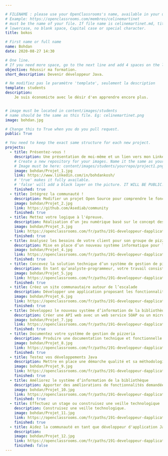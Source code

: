 ```yaml
---

# FILENAME : please use your OpenClassrooms's name, available in your url.
# Example: https://openclassrooms.com/membres/celinemartinet
# must be the name of your file. If file name is celinemartinet.md, title is celinemartinet.
# lowercase, no blank space, Capital case or special character.
title: bokos

# First name or full name
name: Bohdan
date: 2020-08-27 14:30

# One line.
# If you need more space, go to the next line and add 4 spaces on the left, as in 'description'.
objective: Réussir ma formation.
short_description: Devenir développeur Java.

# Ne modifiez pas le paramètre 'template', seulement la description
template: students
description:
    Je suis économicte avec le désir d'en apprendre encore plus.


# image must be located in content/images/students
# name should be the same as this file. Eg: celinemartinet.png
image: bohdan.jpg

# Change this to True when you do you pull request.
public: True

# You need to keep the exact same structure for each new project.
projects:
  - title: Présentez-vous !
    description: Une présentation de moi-même et un lien vers mon LinkedIn.
    # Create a new repository for your images. Name it the same as your nickname and profile picture.
    # Image must be here: content/images/students/yourrepo/project1.png
    image: bohdan/Projet_1.jpg
    link: https://www.linkedin.com/in/bohdankosh/
    # 'true' makes it fully available.
    # 'false' will add a black layer on the picture. IT WILL BE PUBLIC!
    finished: true
  - title: Intégrez la communauté !
    description: Modifier un projet Open Source pour comprendre le fonctionnement de Git et Github  
    image: bohdan/Projet_2.jpg
    link: https://github.com/Asediab/community
    finished: true
  - title: Mettez votre logique à l'épreuve.
    description: Réalisation d’un jeu numérique basé sur le concept des Escape Games.
    image: bohdan/Projet_3.jpg
    link: https://openclassrooms.com/fr/paths/191-developpeur-dapplication-java
    finished: true
  - title: Analysez les besoins de votre client pour son groupe de pizzerias.
    description: Mise en place d’un nouveau système informatique pour l’ensemble des pizzerias du groupe.
    image: bohdan/Projet_4.jpg
    link: https://openclassrooms.com/fr/paths/191-developpeur-dapplication-java
    finished: true
  - title: Concevez la solution technique d’un système de gestion de pizzeria
    description: En tant qu’analyste-programmeur, votre travail consiste, à ce stade, à définir le domaine fonctionnel et à concevoir l’architecture technique de la solution répondant aux besoins du client.
    image: bohdan/Projet_5.jpg
    link: https://openclassrooms.com/fr/paths/191-developpeur-dapplication-java
    finished: true
  - title: Créez un site communautaire autour de l’escalade
    description: Développer une application proposant les fonctionnalités attendues par le client.
    image: bohdan/Projet_6.jpg
    link: https://openclassrooms.com/fr/paths/191-developpeur-dapplication-java
    finished: true
  - title: Développez le nouveau système d’information de la bibliothèque d’une grande ville
    description: Créer une API web avec un web service SOAP ou un microservice REST.
    image: bohdan/Projet_7.jpg
    link: https://openclassrooms.com/fr/paths/191-developpeur-dapplication-java
    finished: true
  - title: Documentez votre système de gestion de pizzeria
    description: Produire une documentation technique et fonctionnelle de l’application.
    image: bohdan/Projet_8.jpg
    link: https://openclassrooms.com/fr/paths/191-developpeur-dapplication-java
    finished: true
  - title: Testez vos développements Java
    description: Mettre en place une démarche qualité et sa méthodologie.
    image: bohdan/Projet_9.jpg
    link: https://openclassrooms.com/fr/paths/191-developpeur-dapplication-java
    finished: true
  - title: Améliorez le système d’information de la bibliothèque
    description: Apporter des améliorations de fonctionnalités demandées par le client.
    image: bohdan/Projet_10.jpg
    link: https://openclassrooms.com/fr/paths/191-developpeur-dapplication-java
    finished: true
  - title: Effectuez un stage ou construisez une veille technologique
    description: Construisez une veille technologique.
    image: bohdan/Projet_11.jpg
    link: https://openclassrooms.com/fr/paths/191-developpeur-dapplication-java
    finished: true
  - title: Aidez la communauté en tant que développeur d'application Java
    description: 
    image: bohdan/Projet_12.jpg
    link: https://openclassrooms.com/fr/paths/191-developpeur-dapplication-java
    finished: false
---
```

